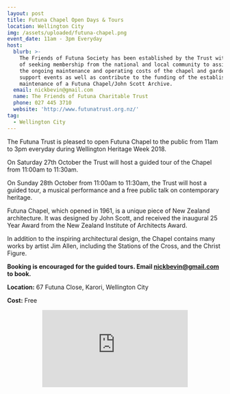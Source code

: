 ```yaml
---
layout: post
title: Futuna Chapel Open Days & Tours
location: Wellington City
img: /assets/uploaded/futuna-chapel.png
event_date: 11am - 3pm Everyday
host:
  blurb: >-
    The Friends of Futuna Society has been established by the Trust with the aim
    of seeking membership from the national and local community to assist with
    the ongoing maintenance and operating costs of the chapel and gardens,
    support events as well as contribute to the funding of the establishment and
    maintenance of a Futuna Chapel/John Scott Archive.
  email: nickbevin@gmail.com
  name: The Friends of Futuna Charitable Trust
  phone: 027 445 3710
  website: 'http://www.futunatrust.org.nz/'
tag:
  - Wellington City
---
```

The Futuna Trust is pleased to open Futuna Chapel to the public from 11am to 3pm everyday during Wellington Heritage Week 2018.

On Saturday 27th October the Trust will host a guided tour of the Chapel from 11:00am to 11:30am.

On Sunday 28th October from 11:00am to 11:30am, the Trust will host a guided tour, a musical performance and a free public talk on contemporary heritage.

Futuna Chapel, which opened in 1961, is a unique piece of New Zealand architecture. It was designed by John Scott, and received the inaugural 25 Year Award from the New Zealand Institute of Architects Award. 

In addition to the inspiring architectural design, the Chapel contains many works by artist Jim Allen, including the Stations of the Cross, and the Christ Figure.

**Booking is encouraged for the guided tours. Email nickbevin@gmail.com to book.**

**Location:** 67 Futuna Close, Karori, Wellington City

**Cost:** Free

<center><iframe src="https://www.facebook.com/plugins/page.php?href=https%3A%2F%2Fwww.facebook.com%2FFutunaChapel%2F&tabs=header&width=340&height=180&small_header=false&adapt_container_width=true&hide_cover=false&show_facepile=true&appId" width="340" height="180" style="border:none;overflow:hidden" scrolling="no" frameborder="0" allowTransparency="true" allow="encrypted-media"></iframe></center>
